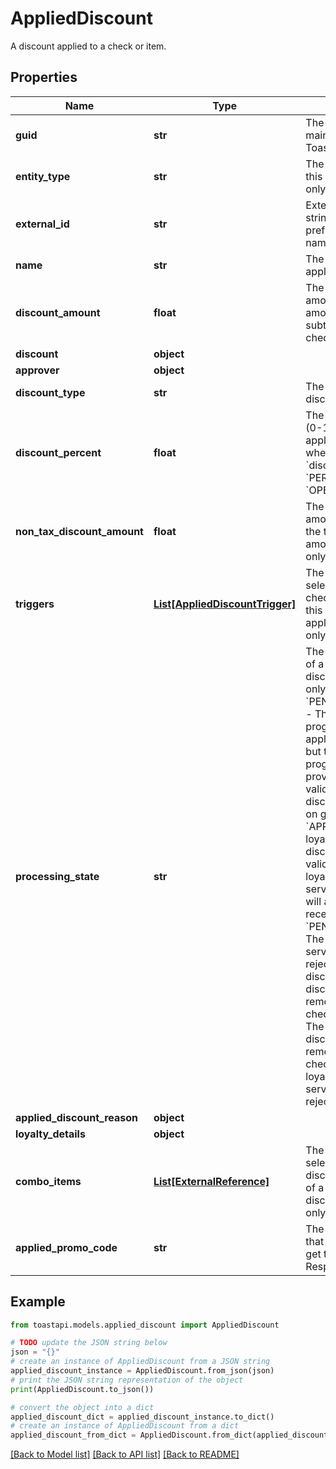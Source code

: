# AppliedDiscount

A discount applied to a check or item. 

## Properties

Name | Type | Description | Notes
------------ | ------------- | ------------- | -------------
**guid** | **str** | The GUID maintained by the Toast platform. | 
**entity_type** | **str** | The type of object this is. Response only. | 
**external_id** | **str** | External identifier string that is prefixed by the naming authority. | [optional] 
**name** | **str** | The name of the applied discount. | [optional] 
**discount_amount** | **float** | The discount amount. This amount is subtracted from the check or item. | [optional] 
**discount** | **object** |  | [optional] 
**approver** | **object** |  | [optional] 
**discount_type** | **str** | The behavior of this discount.  | [optional] 
**discount_percent** | **float** | The percent value (0-100) of the applied discount when the &#x60;discountType&#x60; is &#x60;PERCENT&#x60; or &#x60;OPEN_PERCENT&#x60;. | [optional] 
**non_tax_discount_amount** | **float** | The discount amount, excluding the tax discount amount. Response only. | [optional] 
**triggers** | [**List[AppliedDiscountTrigger]**](AppliedDiscountTrigger.md) | The menu item selections in the check that triggered this discount to be applied. Response only. | [optional] 
**processing_state** | **str** | The validation state of a loyalty program discount. Response only.  Valid values:  * &#x60;PENDING_APPLIED&#x60; - The loyalty program discount is applied to the check but the loyalty program service provider has not validated it. The discount will appear on guest receipts.  * &#x60;APPLIED&#x60; - The loyalty program discount has been validated by the loyalty program service provider and will appear on guest receipts.  * &#x60;PENDING_VOID&#x60; - The loyalty program service provider rejected the discount. The discount is pending removal from the check.  * &#x60;VOID&#x60; - The loyalty program discount has been removed from the check because the loyalty program service provider rejected it.  | [optional] 
**applied_discount_reason** | **object** |  | [optional] 
**loyalty_details** | **object** |  | [optional] 
**combo_items** | [**List[ExternalReference]**](ExternalReference.md) | The menu item selections that are discounted as part of a combo discount. Response only. | [optional] 
**applied_promo_code** | **str** | The promo code that was applied to get this discount. Response only. | [optional] 

## Example

```python
from toastapi.models.applied_discount import AppliedDiscount

# TODO update the JSON string below
json = "{}"
# create an instance of AppliedDiscount from a JSON string
applied_discount_instance = AppliedDiscount.from_json(json)
# print the JSON string representation of the object
print(AppliedDiscount.to_json())

# convert the object into a dict
applied_discount_dict = applied_discount_instance.to_dict()
# create an instance of AppliedDiscount from a dict
applied_discount_from_dict = AppliedDiscount.from_dict(applied_discount_dict)
```
[[Back to Model list]](../README.md#documentation-for-models) [[Back to API list]](../README.md#documentation-for-api-endpoints) [[Back to README]](../README.md)


